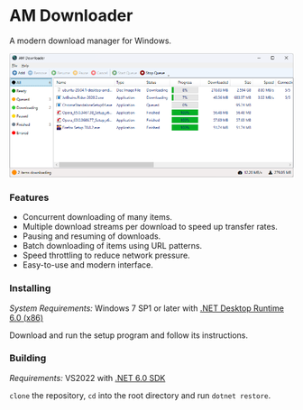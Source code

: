# AM Downloader

A modern download manager for Windows.

![Screenshot](screenshot.png?raw=true)

<h3>Features</h3>

* Concurrent downloading of many items.
* Multiple download streams per download to speed up transfer rates.
* Pausing and resuming of downloads.
* Batch downloading of items using URL patterns.
* Speed throttling to reduce network pressure.
* Easy-to-use and modern interface.

<h3>Installing</h3>

_System Requirements:_ Windows 7 SP1 or later with [.NET Desktop Runtime 6.0 (x86)](https://dotnet.microsoft.com/en-us/download/dotnet/6.0)

Download and run the setup program and follow its instructions.

<h3>Building</h3>

_Requirements:_ VS2022 with [.NET 6.0 SDK](https://dotnet.microsoft.com/en-us/download/dotnet/6.0)

`clone` the repository, `cd` into the root directory and run `dotnet restore`.

